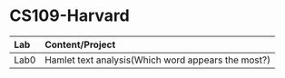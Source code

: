 # CS109-Harvard

| Lab | Content/Project|
|:--|:--|
|Lab0|Hamlet text analysis(Which word appears the most?)|
